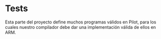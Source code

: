 # Tests

Esta parte del proyecto define muchos programas válidos en Pilot, para los cuales nuestro compilador debe dar una implementación válida de ellos en ARM.
